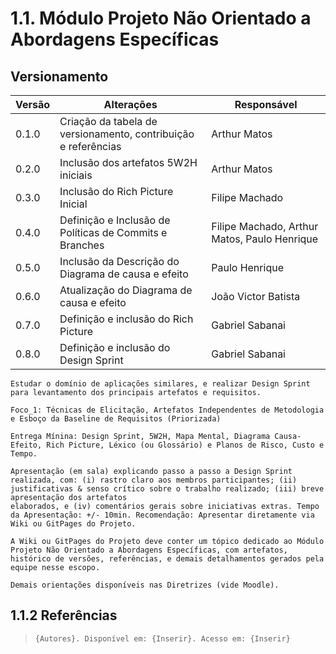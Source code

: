 # 1.1. Módulo Projeto Não Orientado a Abordagens Específicas

## Versionamento

| Versão | Alterações | Responsável|
| ------ | ---------- | ---------- |
| 0.1.0  | Criação da tabela de versionamento, contribuição e referências | Arthur Matos |
| 0.2.0  | Inclusão dos artefatos 5W2H iniciais | Arthur Matos |
| 0.3.0  | Inclusão do Rich Picture Inicial | Filipe Machado |
| 0.4.0  | Definição e Inclusão de Políticas de Commits e Branches | Filipe Machado, Arthur Matos, Paulo Henrique |
| 0.5.0  | Inclusão da Descrição do Diagrama de causa e efeito | Paulo Henrique |
| 0.6.0  | Atualização do Diagrama de causa e efeito | João Victor Batista |
| 0.7.0 | Definição e inclusão do Rich Picture | Gabriel Sabanai |
| 0.8.0 | Definição e inclusão do Design Sprint | Gabriel Sabanai | 


```
Estudar o domínio de aplicações similares, e realizar Design Sprint para levantamento dos principais artefatos e requisitos.

Foco_1: Técnicas de Elicitação, Artefatos Independentes de Metodologia e Esboço da Baseline de Requisitos (Priorizada)

Entrega Mínina: Design Sprint, 5W2H, Mapa Mental, Diagrama Causa-Efeito, Rich Picture, Léxico (ou Glossário) e Planos de Risco, Custo e Tempo.

Apresentação (em sala) explicando passo a passo a Design Sprint realizada, com: (i) rastro claro aos membros participantes; (ii) justificativas & senso crítico sobre o trabalho realizado; (iii) breve apresentação dos artefatos
elaborados, e (iv) comentários gerais sobre iniciativas extras. Tempo da Apresentação: +/- 10min. Recomendação: Apresentar diretamente via Wiki ou GitPages do Projeto.

A Wiki ou GitPages do Projeto deve conter um tópico dedicado ao Módulo Projeto Não Orientado a Abordagens Específicas, com artefatos, histórico de versões, referências, e demais detalhamentos gerados pela equipe nesse escopo.

Demais orientações disponíveis nas Diretrizes (vide Moodle).
```

## 1.1.2 Referências
[//]: # "TODO: alterar numeração e incluir referências"
>   ```
>   {Autores}. Disponível em: {Inserir}. Acesso em: {Inserir}
>
>   ```

```